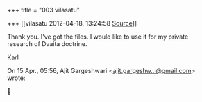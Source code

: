 +++
title = "003 vilasatu"

+++
[[vilasatu	2012-04-18, 13:24:58 [Source](https://groups.google.com/g/samskrita/c/T9FH3p2CW10)]]



Thank you. I've got the files. I would like to use it for my private  
research of Dvaita doctrine.  
  
Karl  
  
On 15 Apr., 05:56, Ajit Gargeshwari \<[ajit.gargeshw...@gmail.com]()\>  
wrote:  



